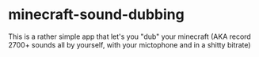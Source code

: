 # minecraft-sound-dubbing
This is a rather simple app that let's you "dub" your minecraft (AKA record 2700+ sounds all by yourself, with your mictophone and in a shitty bitrate)
